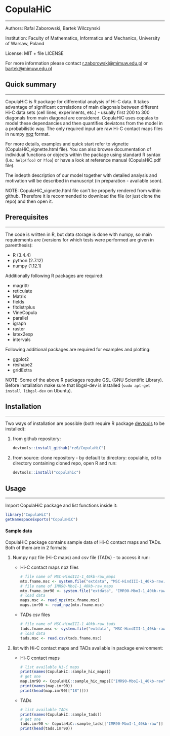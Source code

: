 # CopulaHiC #
------------------------------

Authors: Rafal Zaborowski, Bartek Wilczynski

Institution: Faculty of Mathematics, Informatics and Mechanics, University of Warsaw, Poland

License: MIT + file LICENSE

For more information please contact r.zaborowski@mimuw.edu.pl or bartek@mimuw.edu.pl

## Quick summary ##
-------------------

CopulaHiC is R package for differential analysis of Hi-C data. It takes advantage of significant correlations of main diagonals between different Hi-C data sets (cell lines, experiments, etc.) - usually first 200 to 300 diagonals from main diagonal are considered. CopulaHiC uses copulas to model these dependancies and then quantifies deviatons from the model in a probabilistic way. The only required input are raw Hi-C contact maps files in numpy [npz](https://kite.com/python/docs/numpy.lib.npyio.NpzFile) format.

For more details, examples and quick start refer to vignette (CopulaHiC_vignette.html file). You can also browse documentation of individual functions or objects within the package using standard R syntax (i.e.: `help(foo)` or `?foo`) or have a look at reference manual (CopulaHiC.pdf file).

The indepth description of our model together with detailed analysis and motivation will be described in manuscript (in preparation - available soon).

NOTE: CopulaHiC_vignette.html file can't be properly rendered from within github. Therefore it is recommended to download the file (or just clone the repo) and then open it.

## Prerequisites ##
-------------------

The code is written in R, but data storage is done with numpy, so main requirements are (versions for which tests were performed are given in parenthesis):

*  R (3.4.4)
*  python (2.7.12)
*  numpy (1.12.1)

Additionally following R packages are required:

*  magrittr
*  reticulate
*  Matrix
*  fields
*  fitdistrplus
*  VineCopula
*  parallel
*  igraph
*  raster
*  latex2exp
*  intervals

Following additional packages are required for examples and plotting:

*  ggplot2
*  reshape2
*  gridExtra

NOTE: Some of the above R packages require GSL (GNU Scientific Library). Before installation make sure that libgsl-dev is installed (`sudo apt-get install libgsl-dev` on Ubuntu).

## Installation ##
-------------------

Two ways of installation are possible (both require R package [devtools](https://cran.r-project.org/web/packages/devtools/index.html) to be installed):

1. from github repository:

    ```r
    devtools::install_github("rz6/CopulaHiC")
    ```

2. from source: clone repository - by default to directory: copulahic, cd to directory containing cloned repo, open R and run:
 
    ```r
    devtools::install("copulahic")
    ```
    
## Usage ##
-----------

Import CopulaHiC package and list functions inside it:

```r
library("CopulaHiC")
getNamespaceExports("CopulaHiC")
```

#### Sample data ####

CopulaHiC package contains sample data of Hi-C contact maps and TADs. Both of them are in 2 formats:  

1. Numpy npz file (Hi-C maps) and csv file (TADs) - to access it run:

    * Hi-C contact maps npz files

        ```r
        # file name of MSC-HindIII-1_40kb-raw_maps
        mtx.fname.msc <- system.file("extdata", "MSC-HindIII-1_40kb-raw.npz", package = "CopulaHiC", mustWork = TRUE)
        # file name of IMR90-MboI-1_40kb-raw_maps
        mtx.fname.imr90 <- system.file("extdata", "IMR90-MboI-1_40kb-raw.npz", package = "CopulaHiC", mustWork = TRUE)
        # load data
        maps.msc <- read_npz(mtx.fname.msc)
        maps.imr90 <- read_npz(mtx.fname.msc)
        ```

    * TADs csv files

        ```r
        # file name of MSC-HindIII-1_40kb-raw_tads
        tads.fname.msc <- system.file("extdata", "MSC-HindIII-1_40kb-raw.tadIS", package = "CopulaHiC", mustWork = TRUE)
        # load data
        tads.msc <- read.csv(tads.fname.msc)
        ```

2. list with Hi-C contact maps and TADs available in package environment:

    * Hi-C contact maps

        ```r
        # list available Hi-C maps
        print(names(CopulaHiC::sample_hic_maps))
        # get one
        map.imr90 <- CopulaHiC::sample_hic_maps[["IMR90-MboI-1_40kb-raw"]]
        print(names(map.imr90))
        print(head(map.imr90[["18"]]))
        ```

    * TADs

        ```r
        # list available TADs
        print(names(CopulaHiC::sample_tads))
        # get one
        tads.imr90 <- CopulaHiC::sample_tads[["IMR90-MboI-1_40kb-raw"]]
        print(head(tads.imr90))
        ```

